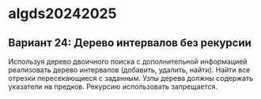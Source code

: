 # algds20242025
## Вариант 24: Дерево интервалов без рекурсии 
Используя дерево двоичного поиска с дополнительной информацией реализовать дерево интервалов
(добавить, удалить, найти). Найти все отрезки пересекающиеся с заданным. Узлы дерева должны
содержать указатели на предков. Рекурсию использовать запрещается.
